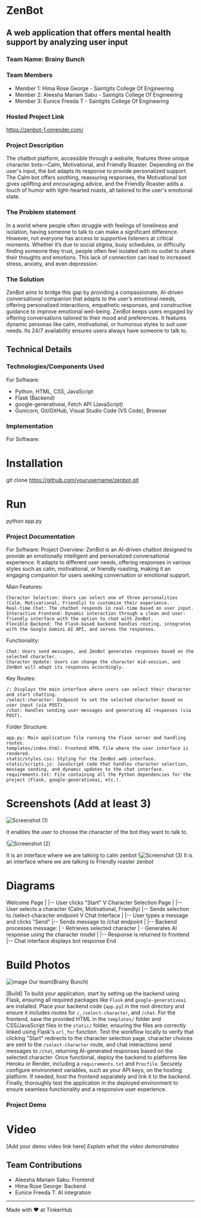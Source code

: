 # ZenBot


## A web application that offers mental health support by analyzing user input


### Team Name: Brainy Bunch


### Team Members
- Member 1: Hima Rose George - Saintgits College Of Engineering
- Member 2: Aleesha Mariam Sabu - Saintgits College Of Engineering
- Member 3: Eunice Freeda T - Saintgits College Of Engineering

### Hosted Project Link
https://zenbot-1.onrender.com/

### Project Description
The chatbot platform, accessible through a website, features three unique character bots—Calm, Motivational, and Friendly Roaster. Depending on the user's input, the bot adapts its response to provide personalized support. The Calm bot offers soothing, reassuring responses, the Motivational bot gives uplifting and encouraging advice, and the Friendly Roaster adds a touch of humor with light-hearted roasts, all tailored to the user's emotional state.

### The Problem statement
In a world where people often struggle with feelings of loneliness and isolation, having someone to talk to can make a significant difference. However, not everyone has access to supportive listeners at critical moments. Whether it’s due to social stigma, busy schedules, or difficulty finding someone they trust, people often feel isolated with no outlet to share their thoughts and emotions. This lack of connection can lead to increased stress, anxiety, and even depression.

### The Solution
ZenBot aims to bridge this gap by providing a compassionate, AI-driven conversational companion that adapts to the user’s emotional needs, offering personalized interactions, empathetic responses, and constructive guidance to improve emotional well-being. ZenBot keeps users engaged by offering conversations tailored to their mood and preferences. It features dynamic personas like calm, motivational, or humorous styles to suit user needs. Its 24/7 availability ensures users always have someone to talk to.

## Technical Details
### Technologies/Components Used
For Software:
- Python, HTML, CSS, JavaScript
- Flask (Backend)
- google-generativeai, Fetch API (JavaScript)
- Gunicorn, Git/GitHub, Visual Studio Code (VS Code), Browser



### Implementation
For Software:
# Installation
git clone https://github.com/yourusername/zenbot.git

# Run
python app.py

### Project Documentation
For Software:
Project Overview: ZenBot is an AI-driven chatbot designed to provide an emotionally intelligent and personalized conversational experience. It adapts to different user needs, offering responses in various styles such as calm, motivational, or friendly roasting, making it an engaging companion for users seeking conversation or emotional support.

Main Features:

    Character Selection: Users can select one of three personalities (Calm, Motivational, Friendly) to customize their experience.
    Real-time Chat: The chatbot responds in real-time based on user input.
    Interactive Frontend: Dynamic interaction through a clean and user-friendly interface with the option to chat with ZenBot.
    Flexible Backend: The Flask-based backend handles routing, integrates with the Google Gemini AI API, and serves the responses.

Functionality:

    Chat: Users send messages, and ZenBot generates responses based on the selected character.
    Character Update: Users can change the character mid-session, and ZenBot will adapt its responses accordingly.

Key Routes:

    /: Displays the main interface where users can select their character and start chatting.
    /select-character: Endpoint to set the selected character based on user input (via POST).
    /chat: Handles sending user messages and generating AI responses (via POST).

Folder Structure:

    app.py: Main application file running the Flask server and handling routes.
    templates/index.html: Frontend HTML file where the user interface is rendered.
    static/styles.css: Styling for the ZenBot web interface.
    static/scripts.js: JavaScript code that handles character selection, message sending, and dynamic updates to the chat interface.
    requirements.txt: File containing all the Python dependencies for the project (Flask, google-generativeai, etc.).
# Screenshots (Add at least 3)
![Screenshot (1)](https://github.com/user-attachments/assets/92439de2-15ff-4e87-a539-fb3d8acda690)

It enables the user to choose the character of the bot they want to talk to.

!![Screenshot (2)](https://github.com/user-attachments/assets/f6b1408e-901b-4d5e-94dc-97395f738839)

It is an interface where we are talking to calm zenbot
!![Screenshot (3)](https://github.com/user-attachments/assets/0bf5576f-94eb-49a4-8ab9-7e5f738e0b13)
It is an interface where we are talking to Friendly roaster zenbot

# Diagrams
Welcome Page
    |
    |-- User clicks "Start"
    V
Character Selection Page
    |
    |-- User selects a character (Calm, Motivational, Friendly)
    |-- Sends selection to /select-character endpoint
    V
Chat Interface
    |
    |-- User types a message and clicks "Send"
    |-- Sends message to /chat endpoint
    |
    |-- Backend processes message:
    |   - Retrieves selected character
    |   - Generates AI response using the character model
    |
    |-- Response is returned to frontend
    |-- Chat interface displays bot response
End


# Build Photos
![image](https://github.com/user-attachments/assets/03017d83-7dc5-44e0-ae92-1c1fc9d9ec7c)
Our team(Brainy Bunch)

[Build]
To build your application, start by setting up the backend using Flask, ensuring all required packages like `Flask` and `google-generativeai` are installed. Place your backend code (`app.py`) in the root directory and ensure it includes routes for `/`, `/select-character`, and `/chat`. For the frontend, save the provided HTML in the `templates/` folder and CSS/JavaScript files in the `static/` folder, ensuring the files are correctly linked using Flask's `url_for` function. Test the workflow locally to verify that clicking "Start" redirects to the character selection page, character choices are sent to the `/select-character` route, and chat interactions send messages to `/chat`, returning AI-generated responses based on the selected character. Once functional, deploy the backend to platforms like Heroku or Render, including a `requirements.txt` and `Procfile`. Securely configure environment variables, such as your API keys, on the hosting platform. If needed, host the frontend separately and link it to the backend. Finally, thoroughly test the application in the deployed environment to ensure seamless functionality and a responsive user experience.


### Project Demo
# Video
[Add your demo video link here]
*Explain what the video demonstrates*


## Team Contributions
- Aleesha Mariam Sabu: Frontend
- Hima Rose George: Backend
- Eunice Freeda T: AI integration

---
Made with ❤️ at TinkerHub
